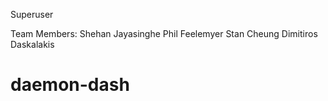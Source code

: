 Superuser

Team Members:
Shehan Jayasinghe
Phil Feelemyer
Stan Cheung
Dimitiros Daskalakis


# daemon-dash
